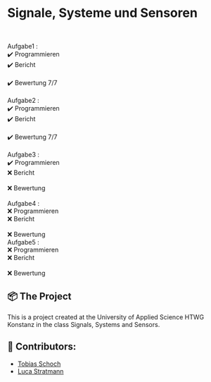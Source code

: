 <h1 align="left">
  Signale, Systeme und Sensoren
</h1>
<br>

Aufgabe1 : 
<br>
✔️ Programmieren
<br>
✔️ Bericht        
<br>
✔️ Bewertung  7/7      
<br>
Aufgabe2 : 
<br>
✔️ Programmieren
<br>
✔️ Bericht    
<br>
✔️ Bewertung  7/7  
<br>
Aufgabe3 : 
<br>
✔️ Programmieren
<br>
❌ Bericht     
<br>
❌ Bewertung   
<br>
Aufgabe4 : 
<br>
❌ Programmieren
<br>
❌ Bericht       
<br>
❌ Bewertung
<br>
Aufgabe5 : 
<br>
❌ Programmieren
<br>
❌ Bericht        
<br>
❌ Bewertung
<br>

## 📦 The Project

This is a project created at the University of Applied Science HTWG Konstanz in the class Signals, Systems and Sensors. 
<br>

## 🐧 Contributors:

* [Tobias Schoch](https://github.com/tobias-schoch)
* [Luca Stratmann](https://github.com/m1negam3)

<br>

